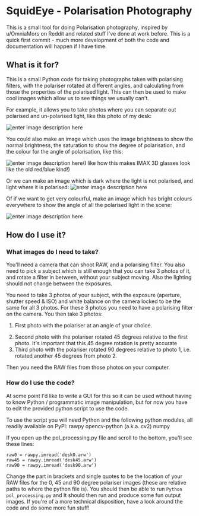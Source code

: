 # SquidEye - Polarisation Photography

This is a small tool for doing Polarisation photography, inspired by u/OmniaMors on Reddit and related stuff I've done at work before. This is a quick first commit - much more development of both the code and documentation will happen if I have time.

## What is it for?
This is a small Python code for taking photographs taken with polarising filters, with the polariser rotated at different angles, and calculating from those the properties of the polarised light. This can then be used to make cool images which allow us to see things we usually can't.

For example, it allows you to take photos where you can separate out polarised and un-polarised light, like this photo of my desk:

![enter image description here](http://internalreflections.co.uk/imghost/pol_slideshow.gif)

You could also make an image which uses the image brightness to show the normal brightness, the saturation to show the degree of polarisation, and the colour for the angle of polarisation, like this:

![enter image description here](http://www.internalreflections.co.uk/imghost/polim_falsecol_all.jpg)(I like how this makes IMAX 3D glasses look like the old red/blue kind!)

Or we can make an image which is dark where the light is not polarised, and light where it is polarised:
![enter image description here](http://www.internalreflections.co.uk/imghost/polim_falsecol_dolp.jpg)

Of if we want to get very colourful, make an image which has bright colours everywhere to show the angle of all the polarised light in the scene:

![enter image description here](http://www.internalreflections.co.uk/imghost/polim_falsecol_theta.jpg)
## How do I use it?
### What images do I need to take?
You'll need a camera that can shoot RAW, and a polarising filter. You also need to pick a subject which is still enough that you can take 3 photos of it, and rotate a filter in between, without your subject moving. Also the lighting should not change between the exposures.

You need to take 3 photos of your subject, with the exposure (aperture, shutter speed & ISO)  and white balance on the camera locked to be the same for all 3 photos. For these 3 photos you need to have a polarising filter on the camera. You then take 3 photos:

1) First photo with the polariser at an angle of your choice.
2. Second photo with the polariser rotated 45 degrees relative to the first photo. It's important that this 45 degree rotation is pretty accurate
3. Third photo with the polariser rotated 90 degrees relative to photo 1, i.e. rotated another 45 degrees from photo 2.

Then you need the RAW files from those photos on your computer.

### How do I use the code?
At some point I'd like to write a GUI for this so it can be used without having to know Python / programmatic image manipulation, but for now you have to edit the provided python script to use the code.

To use the script you will need Python and the following python modules, all readily available on PyPI:
rawpy
opencv-python (a.k.a. cv2)
numpy

If you open up the pol_processing.py file and scroll to the bottom, you'll see these lines:

    raw0 = rawpy.imread('desk0.arw')  
	raw45 = rawpy.imread('desk45.arw')  
	raw90 = rawpy.imread('desk90.arw')

Change the part in brackets and single quotes to be the location of your RAW files for the 0, 45 and 90 degree polariser images (these are relative paths to where the python file is). You should then be able to run `Python pol_processing.py` and It should then run and produce some fun output images. If you're of a more technical disposition, have a look around the code and do some more fun stuff!
